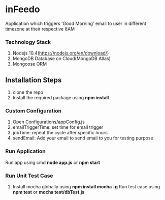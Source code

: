 # inFeedo
Application which triggers 'Good Morning' email to user in different timezone at their respective 8AM

### Technology Stack
1. Nodejs 10.4(https://nodejs.org/en/download/)
2. MongoDB Database on Cloud(MongoDB Atlas)
3. Mongoose ORM

## Installation Steps
1. clone the repo
2. Install the required package using **npm install**

### Custom Configuration
1. Open Configurations/appConfig.js
2. emailTriggerTime: set time for email trigger
3. jobTime: repeat the cycle after specific hours
4. sendEmail: Add your email to send email to you for testing purpose

### Run Application
Run app using cmd **node app.js** or **npm start**

### Run Unit Test Case
1. Install mocha globally using **npm install mocha -g**
Run test case using **npm test** or **mocha test/dbTest.js**
